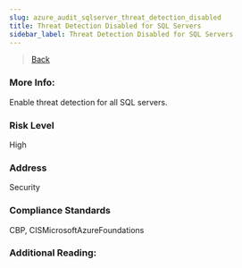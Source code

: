 ```yaml
---
slug: azure_audit_sqlserver_threat_detection_disabled
title: Threat Detection Disabled for SQL Servers
sidebar_label: Threat Detection Disabled for SQL Servers
---
```

> [Back](../../azuresqlaudit)

### More Info:
Enable threat detection for all SQL servers.

### Risk Level
High

### Address
Security

### Compliance Standards
CBP, CISMicrosoftAzureFoundations

### Additional Reading:

